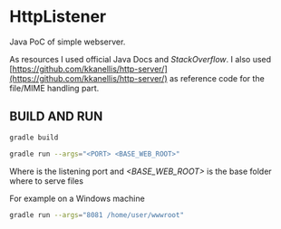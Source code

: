 # HttpListener

Java PoC of simple webserver.

As resources I used official Java Docs and _StackOverflow_.
I also used [https://github.com/kkanellis/http-server/](https://github.com/kkanellis/http-server/) as reference code for the file/MIME handling part.

## BUILD AND RUN

```bash
gradle build
```

```bash
gradle run --args="<PORT> <BASE_WEB_ROOT>"
```

Where _<PORT>_ is the listening port and _<BASE_WEB_ROOT>_ is the base folder where to serve files

For example on a Windows machine

```bash
gradle run --args="8081 /home/user/wwwroot"
```
